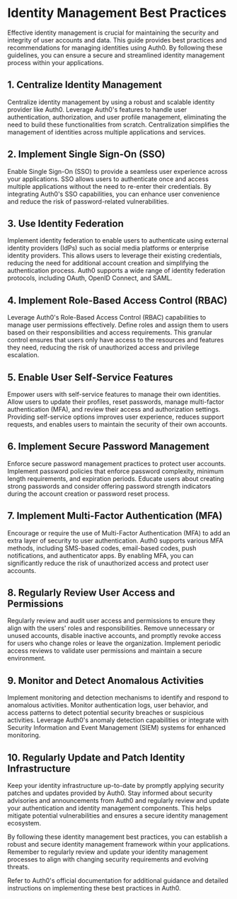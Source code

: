 # Identity Management Best Practices

Effective identity management is crucial for maintaining the security and integrity of user accounts and data. This guide provides best practices and recommendations for managing identities using Auth0. By following these guidelines, you can ensure a secure and streamlined identity management process within your applications.

## 1. Centralize Identity Management

Centralize identity management by using a robust and scalable identity provider like Auth0. Leverage Auth0's features to handle user authentication, authorization, and user profile management, eliminating the need to build these functionalities from scratch. Centralization simplifies the management of identities across multiple applications and services.

## 2. Implement Single Sign-On (SSO)

Enable Single Sign-On (SSO) to provide a seamless user experience across your applications. SSO allows users to authenticate once and access multiple applications without the need to re-enter their credentials. By integrating Auth0's SSO capabilities, you can enhance user convenience and reduce the risk of password-related vulnerabilities.

## 3. Use Identity Federation

Implement identity federation to enable users to authenticate using external identity providers (IdPs) such as social media platforms or enterprise identity providers. This allows users to leverage their existing credentials, reducing the need for additional account creation and simplifying the authentication process. Auth0 supports a wide range of identity federation protocols, including OAuth, OpenID Connect, and SAML.

## 4. Implement Role-Based Access Control (RBAC)

Leverage Auth0's Role-Based Access Control (RBAC) capabilities to manage user permissions effectively. Define roles and assign them to users based on their responsibilities and access requirements. This granular control ensures that users only have access to the resources and features they need, reducing the risk of unauthorized access and privilege escalation.

## 5. Enable User Self-Service Features

Empower users with self-service features to manage their own identities. Allow users to update their profiles, reset passwords, manage multi-factor authentication (MFA), and review their access and authorization settings. Providing self-service options improves user experience, reduces support requests, and enables users to maintain the security of their own accounts.

## 6. Implement Secure Password Management

Enforce secure password management practices to protect user accounts. Implement password policies that enforce password complexity, minimum length requirements, and expiration periods. Educate users about creating strong passwords and consider offering password strength indicators during the account creation or password reset process.

## 7. Implement Multi-Factor Authentication (MFA)

Encourage or require the use of Multi-Factor Authentication (MFA) to add an extra layer of security to user authentication. Auth0 supports various MFA methods, including SMS-based codes, email-based codes, push notifications, and authenticator apps. By enabling MFA, you can significantly reduce the risk of unauthorized access and protect user accounts.

## 8. Regularly Review User Access and Permissions

Regularly review and audit user access and permissions to ensure they align with the users' roles and responsibilities. Remove unnecessary or unused accounts, disable inactive accounts, and promptly revoke access for users who change roles or leave the organization. Implement periodic access reviews to validate user permissions and maintain a secure environment.

## 9. Monitor and Detect Anomalous Activities

Implement monitoring and detection mechanisms to identify and respond to anomalous activities. Monitor authentication logs, user behavior, and access patterns to detect potential security breaches or suspicious activities. Leverage Auth0's anomaly detection capabilities or integrate with Security Information and Event Management (SIEM) systems for enhanced monitoring.

## 10. Regularly Update and Patch Identity Infrastructure

Keep your identity infrastructure up-to-date by promptly applying security patches and updates provided by Auth0. Stay informed about security advisories and announcements from Auth0 and regularly review and update your authentication and identity management components. This helps mitigate potential vulnerabilities and ensures a secure identity management ecosystem.

By following these identity management best practices, you can establish a robust and secure identity management framework within your applications. Remember to regularly review and update your identity management processes to align with changing security requirements and evolving threats.

Refer to Auth0's official documentation for additional guidance and detailed instructions on implementing these best practices in Auth0.

